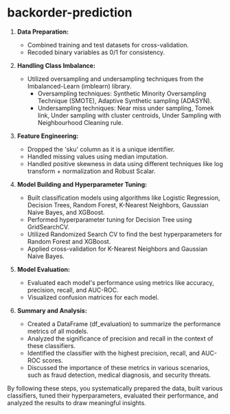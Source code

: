 # backorder-prediction

1. **Data Preparation:**
   - Combined training and test datasets for cross-validation.
   - Recoded binary variables as 0/1 for consistency.

2. **Handling Class Imbalance:**
   - Utilized oversampling and undersampling techniques from the Imbalanced-Learn (imblearn) library.
     - Oversampling techniques: Synthetic Minority Oversampling Technique (SMOTE), Adaptive Synthetic sampling (ADASYN).
     - Undersampling techniques: Near miss under sampling, Tomek link, Under sampling with cluster centroids, Under Sampling with Neighbourhood Cleaning rule.

3. **Feature Engineering:**
   - Dropped the 'sku' column as it is a unique identifier.
   - Handled missing values using median imputation.
   - Handled positive skewness in data using different techniques like log transform + normalization and Robust Scalar.

4. **Model Building and Hyperparameter Tuning:**
   - Built classification models using algorithms like Logistic Regression, Decision Trees, Random Forest, K-Nearest Neighbors, Gaussian Naive Bayes, and XGBoost.
   - Performed hyperparameter tuning for Decision Tree using GridSearchCV.
   - Utilized Randomized Search CV to find the best hyperparameters for Random Forest and XGBoost.
   - Applied cross-validation for K-Nearest Neighbors and Gaussian Naive Bayes.

5. **Model Evaluation:**
   - Evaluated each model's performance using metrics like accuracy, precision, recall, and AUC-ROC.
   - Visualized confusion matrices for each model.

6. **Summary and Analysis:**
   - Created a DataFrame (df_evaluation) to summarize the performance metrics of all models.
   - Analyzed the significance of precision and recall in the context of these classifiers.
   - Identified the classifier with the highest precision, recall, and AUC-ROC scores.
   - Discussed the importance of these metrics in various scenarios, such as fraud detection, medical diagnosis, and security threats.

By following these steps, you systematically prepared the data, built various classifiers, tuned their hyperparameters, evaluated their performance, and analyzed the results to draw meaningful insights.
